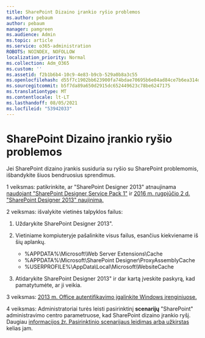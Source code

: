```yaml
---
title: SharePoint Dizaino įrankio ryšio problemos
ms.author: pebaum
author: pebaum
manager: pamgreen
ms.audience: Admin
ms.topic: article
ms.service: o365-administration
ROBOTS: NOINDEX, NOFOLLOW
localization_priority: Normal
ms.collection: Adm_O365
ms.custom: ''
ms.assetid: f2b1b6b4-10c9-4e83-b9cb-529a0b8a3c55
ms.openlocfilehash: d55f7c1902bb623900fa74bdae70695b6e04ad84ce7b6ea314db614283ec436d
ms.sourcegitcommit: b5f7da89a650d2915dc652449623c78be6247175
ms.translationtype: MT
ms.contentlocale: lt-LT
ms.lasthandoff: 08/05/2021
ms.locfileid: "53942033"
---
```

# <a name="sharepoint-designer-connection-issues"></a>SharePoint Dizaino įrankio ryšio problemos 

Jei SharePoint dizaino įrankis susiduria su ryšio su SharePoint problemomis, išbandykite šiuos bendruosius sprendimus.

1 veiksmas: patikrinkite, ar "SharePoint Designer 2013" atnaujinama [naudojant "SharePoint Designer Service Pack 1"](https://support.microsoft.com/help/2817441/description-of-microsoft-sharepoint-designer-2013-service-pack-1-sp1) ir [2016 m. rugpjūčio 2 d. "SharePoint Designer 2013" naujinimą.](https://support.microsoft.com/help/3114721/august-2-2016-update-for-sharepoint-designer-2013-kb3114721)



2 veiksmas: išvalykite vietinės talpyklos failus:

1. Uždarykite SharePoint Designer 2013".

2. Vietiniame kompiuteryje pašalinkite visus failus, esančius kiekviename iš šių aplankų.

    - %APPDATA%\Microsoft\Web Server Extensions\Cache
    - %APPDATA%\Microsoft\SharePoint Designer\ProxyAssemblyCache
    - %USERPROFILE%\AppData\Local\Microsoft\WebsiteCache

3. Atidarykite SharePoint Designer 2013" ir dar kartą įveskite paskyrą, kad pamatytumėte, ar ji veikia.

3 veiksmas: [2013 m. Office autentifikavimo įgalinkite Windows įrenginiuose.](https://docs.microsoft.com/microsoft-365/admin/security-and-compliance/enable-modern-authentication)

4 veiksmas: Administratoriai turės leisti pasirinktinį **scenarijų** "SharePoint" administravimo centro parametruose, kad SharePoint dizaino įrankio ryšį. Daugiau [informacijos žr. Pasirinktinio scenarijaus leidimas arba užkirstas](https://docs.microsoft.com/sharepoint/allow-or-prevent-custom-script) kelias jam.



